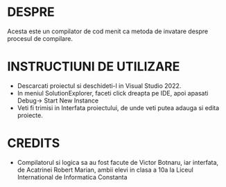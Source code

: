 # DESPRE

Acesta este un compilator de cod menit ca metoda de invatare despre procesul de compilare.


# INSTRUCTIUNI DE UTILIZARE

- Descarcati proiectul si deschideti-l in Visual Studio 2022.
- In meniul SolutionExplorer, faceti click dreapta pe IDE, apoi apasati Debug-> Start New Instance
- Veti fi trimisi in Interfata proiectului, de unde veti putea adauga si edita proiecte.

# CREDITS
- Compilatorul si logica sa au fost facute de Victor Botnaru, iar interfata, de Acatrinei Robert Marian, ambii elevi in clasa a 10a la Liceul International de Informatica Constanta

